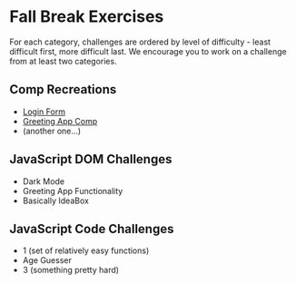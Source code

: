 # Fall Break Exercises

For each category, challenges are ordered by level of difficulty - least difficult first, more difficult last. We encourage you to work on a challenge from at least two categories.

## Comp Recreations

- [Login Form](https://github.com/turingschool/f1-fall-winter-breaks-exercises/blob/master/fall/comp-recreation-login.md)
- [Greeting App Comp](https://github.com/turingschool/f1-fall-winter-breaks-exercises/blob/master/fall/comp-recreation-greeting-app.md)
- (another one...)

## JavaScript DOM Challenges

- Dark Mode
- Greeting App Functionality
- Basically IdeaBox

## JavaScript Code Challenges

- 1 (set of relatively easy functions)
- Age Guesser
- 3 (something pretty hard)
